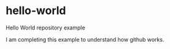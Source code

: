 # hello-world
Hello World repository example

I am completing this example to understand how github works.
